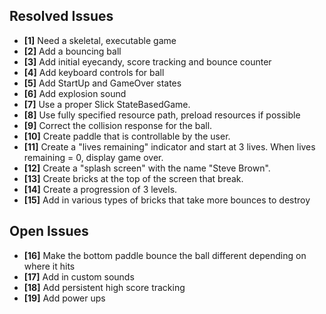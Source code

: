 ## Resolved Issues ##

- **[1]** Need a skeletal, executable game
- **[2]** Add a bouncing ball
- **[3]** Add initial eyecandy, score tracking and bounce counter
- **[4]** Add keyboard controls for ball
- **[5]** Add StartUp and GameOver states
- **[6]** Add explosion sound
- **[7]** Use a proper Slick StateBasedGame.
- **[8]** Use fully specified resource path, preload resources if possible
- **[9]** Correct the collision response for the ball.
- **[10]** Create paddle that is controllable by the user.
- **[11]** Create a "lives remaining" indicator and start at 3 lives. When lives remaining = 0, display game over.
- **[12]** Create a "splash screen" with the name "Steve Brown".
- **[13]** Create bricks at the top of the screen that break.
- **[14]** Create a progression of 3 levels.
- **[15]** Add in various types of bricks that take more bounces to destroy

## Open Issues ##
 
- **[16]** Make the bottom paddle bounce the ball different depending on where it hits
- **[17]** Add in custom sounds
- **[18]** Add persistent high score tracking
- **[19]** Add power ups
